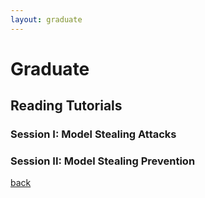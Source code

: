 ```yaml
---
layout: graduate
---
```



# Graduate

## Reading Tutorials



### Session I: Model Stealing Attacks




### Session II: Model Stealing Prevention





<!-- ### Session III: Model Stealing Attacks -->

[back](./)